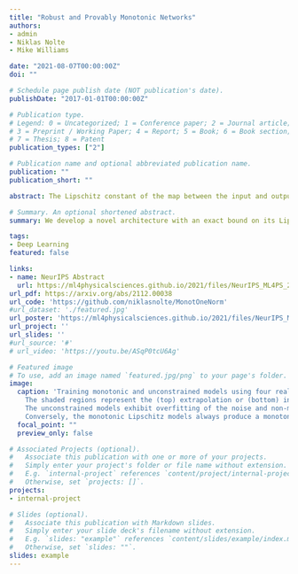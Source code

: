 ```yaml
---
title: "Robust and Provably Monotonic Networks" 
authors:
- admin
- Niklas Nolte
- Mike Williams

date: "2021-08-07T00:00:00Z"
doi: ""

# Schedule page publish date (NOT publication's date).
publishDate: "2017-01-01T00:00:00Z"

# Publication type.
# Legend: 0 = Uncategorized; 1 = Conference paper; 2 = Journal article;
# 3 = Preprint / Working Paper; 4 = Report; 5 = Book; 6 = Book section;
# 7 = Thesis; 8 = Patent
publication_types: ["2"]

# Publication name and optional abbreviated publication name.
publication: ""
publication_short: ""

abstract: The Lipschitz constant of the map between the input and output space represented by a neural network is a natural metric for assessing the robustness of the model. We present a new method to constrain the Lipschitz constant of dense deep learning models that can also be generalized to other architectures. The method relies on a simple weight normalization scheme during training that ensures the Lipschitz constant of every layer is below an upper limit specified by the analyst. A simple residual connection can then be used to make the model monotonic in any subset of its inputs, which is useful in scenarios where domain knowledge dictates such dependence. Examples can be found in algorithmic fairness requirements or, as presented here, in the classification of the decays of subatomic particles produced at the CERN Large Hadron Collider. Our normalization is minimally constraining and allows the underlying architecture to maintain higher expressiveness compared to other techniques which aim to either control the Lipschitz constant of the model or ensure its monotonicity. We show how the algorithm was used to train a powerful, robust, and interpretable discriminator for heavy-flavor decays in the LHCb realtime data-processing system. 

# Summary. An optional shortened abstract.
summary: We develop a novel architecture with an exact bound on its Lipschitz constant and which can be made monotonic in any subset of its features. This inductive bias is especially important for fairness and interpretability considerations.

tags:
- Deep Learning 
featured: false

links:
- name: NeurIPS Abstract
  url: https://ml4physicalsciences.github.io/2021/files/NeurIPS_ML4PS_2021_86.pdf
url_pdf: https://arxiv.org/abs/2112.00038
url_code: 'https://github.com/niklasnolte/MonotOneNorm'
#url_dataset: './featured.jpg'
url_poster: 'https://ml4physicalsciences.github.io/2021/files/NeurIPS_ML4PS_2021_86_poster.png'
url_project: ''
url_slides: ''
#url_source: '#'
# url_video: 'https://youtu.be/ASqP0tcU6Ag'

# Featured image
# To use, add an image named `featured.jpg/png` to your page's folder. 
image:
  caption: 'Training monotonic and unconstrained models using four realizations (purple data points) of toy data which is assumed to be monotonic from domain knowledge. 
    The shaded regions represent the (top) extrapolation or (bottom) interpolation regions of interest, where training data are absent. 
    The unconstrained models exhibit overfitting of the noise and non-monotonic behavior, and when extrapolating or interpolating into regions where training data were absent, these models exhibit highly undesirable and unpredictable behavior.    
    Conversely, the monotonic Lipschitz models always produce a monotonic function, even in scenarios where the noise is strongly suggestive of non-monotonic behavior.  '
  focal_point: ""
  preview_only: false

# Associated Projects (optional).
#   Associate this publication with one or more of your projects.
#   Simply enter your project's folder or file name without extension.
#   E.g. `internal-project` references `content/project/internal-project/index.md`.
#   Otherwise, set `projects: []`.
projects:
- internal-project

# Slides (optional).
#   Associate this publication with Markdown slides.
#   Simply enter your slide deck's filename without extension.
#   E.g. `slides: "example"` references `content/slides/example/index.md`.
#   Otherwise, set `slides: ""`.
slides: example
---
```

<!--
{{% alert note %}}
Click the *Slides* button above to demo Academic's Markdown slides feature.
{{% /alert %}}

Supplementary notes can be added here, including [code and math](https://sourcethemes.com/academic/docs/writing-markdown-latex/).
-->
